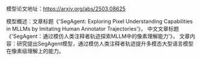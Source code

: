 模型论文地址：https://arxiv.org/abs/2503.08625

模型概述：文章标题《'SegAgent: Exploring Pixel Understanding Capabilities in MLLMs by Imitating Human Annotator Trajectories'》，
中文文章标题《'SegAgent：通过模仿人类注释者轨迹探索MLLM中的像素理解能力'》，
文章内容：研究提出SegAgent模型，通过模仿人类注释者轨迹提升多模态大型语言模型在像素级理解上的能力。
